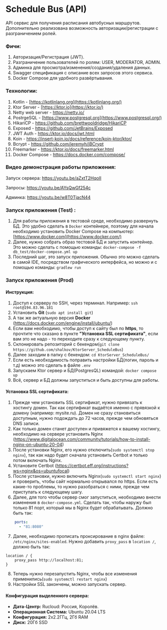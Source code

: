 # Schedule Bus (API)

API сервис для получения расписания автобусных маршрутов. Дополнительно реализована возможность авторизации/регистрации с разграничением ролей.

### Фичи:

1. Авторизация/Регистрация (JWT).
2. Разграничение пользователей по ролям: USER, MODERATOR, ADMIN.
3. Админка для просмотра/изменения/создания/удаления данных.
4. Swagger спецификация с описание всех запросов этого сервиса.
5. Docker Compose для удобного развёртывания.

### Технологии:

1. Kotlin - [https://kotlinlang.org](https://kotlinlang.org/)
2. Ktor Server - [https://ktor.io](https://ktor.io/)
3. Netty web server - https://netty.io/
4. PostrgeSQL - [https://www.postgresql.org](https://www.postgresql.org/)
5. HikariCP - https://github.com/brettwooldridge/HikariCP
6. Exposed - https://github.com/JetBrains/Exposed
7. JWT Auth - https://ktor.io/docs/jwt.html
8. Koin - https://insert-koin.io/docs/reference/koin-ktor/ktor/
9. Bcrypt - https://github.com/jeremyh/jBCrypt
10. Freemarker - https://ktor.io/docs/freemarker.html
11. Docker Compose - https://docs.docker.com/compose/

### Видео демонстрация работы приложения:

Запуск сервера: https://youtu.be/aZxtT2HqoII

Запросы: https://youtu.be/AYsQwGf254c

Админка: https://youtu.be/w8T0TjacN44

### Запуск приложения (Test) :

1. Для работы приложения в тестовой среде, необходимо развернуть БД. Это удобно сделать в `Docker` контейнере, поэтому для начала необходимо установить Docker Compose на компьютер: [https://www.docker.com](https://www.docker.com/)
2. Далее, нужно собрать образ тестовой БД и запустить контейнер. Это можно сделать с помощью команды:
   `docker-compose -f db_test/docker-compose.yml up`
3. Последний шаг, это запуск приложения. Обычно это можно сделать в самой IDE, посредством графического интерфейса, но можно и с помощью команды:
   `gradlew run`

### Запуск приложения (Prod)

#### Инструкция:
1. Доступ к серверу по SSH, через терминал. Например: `ssh root@194.83.96.181`
2. Установить **Git** (`sudo apt install git`)
3. А так же актуальную версия **Docker** (https://docs.docker.com/engine/install/ubuntu/)
4. Если вам необходимо, чтобы доступ к сайту был по **https**, то прочтите что сказано в пункте **"Установка SSL сертификата"**, если вам это не надо - то переходите сразу к следующему пункту.
5. Склонировать репозиторий с бекендом(`git clone https://github.com/shalkov/KtorServer_ScheduleBus`)
6. Далее заходим в папку с бекендом: `cd KtorServer_ScheduleBus/`
7. Если есть необходимость поправить настройки БД(логин, пароль и т.д) можно это сделать в файле `.env`
8. Запускаем Ktor сервер и БД(PostgresQL) командой: `docker compose up`
9. Всё, сервер и БД должны запуститься и быть доступны для работы.

#### Установка SSL сертификата:
1. Прежде чем установить SSL сертификат, нужно привязать к хостингу домен. Так как сертификат выдаётся именно с прявязкой к домену (например: mysite.ru).
Домен не сразу становиться доступным, нужно подождать до 72 часов, прежде чем обновяться DNS записи.
2. Как только домен станет доступен и привяжется к вашему хостингу, необходимо на сервере установить Nginx (https://www.digitalocean.com/community/tutorials/how-to-install-nginx-on-ubuntu-20-04)
3. После установки Nginx, его нужно отключить(`sudo systemctl stop nginx`), так как надо будет сначала установить Certbot и только потом включать Nginx.
4. Установите Certbot (https://certbot.eff.org/instructions?ws=nginx&os=ubuntufocal)
5. После установки, нужно включить Nginx(`sudo systemctl start nginx`) и проверить, чтобы сайт нормально открывался по https.
Если есть какие-то проблемы, то нужно разобраться с ними, прежде чем приступать к следующему шагу.
6. Далее, для того чтобы сервер смог запуститься, необходимо внести изменения в `docker-compose.yml`. 
Сделать так, чтобы наружу был только 81 порт, который мы в Nginx будет обрабатывать. Должно быть так:
```yaml
    ports:
      - "81:8080"
```
7. Далее, необходимо прописать проксирование в nginx файле: `/etc/nginx/sites-enabled`.
Нужно добавить `proxy_pass` в `location /`, должно быть так:
```
location / {
    proxy_pass http://localhost:81;
}
```
8. Теперь нужно перезапустить Nginx, чтобы все изменения применились(`sudo systemctl restart nginx`)
9. Настройки SSL закончены, можно запускать сервер.

#### Конфигурация выделенного сервера:

- **Дата-Центр:** Rucloud: Россия, Королёв.
- **Операционная Система:** Ubuntu 20.04 LTS
- **Конфигурация:** 2x2.2ГГц, 2Гб RAM
- **Диск:** 20Гб SSD

